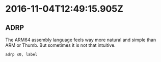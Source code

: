# 2016-11-04T12:49:15.905Z

ADRP
----

The ARM64 assembly language feels way more natural and simple than ARM or Thumb. But sometimes it is not that intuitive.

	adrp x0, label
